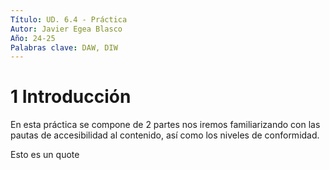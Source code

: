 ```yaml
---
Título: UD. 6.4 - Práctica
Autor: Javier Egea Blasco
Año: 24-25
Palabras clave: DAW, DIW
---
```


# 1 Introducción
En esta práctica se compone de 2 partes nos iremos familiarizando con las pautas de accesibilidad al contenido, así como los niveles de conformidad.   

<bold>Esto es un quote</bold>

<!--
Ir a <a href="https://gist.github.com/selfthinker/4cd7ed16ac2f0fedfc31b8032a1a1d71">**este repositorio**</a>

-->

